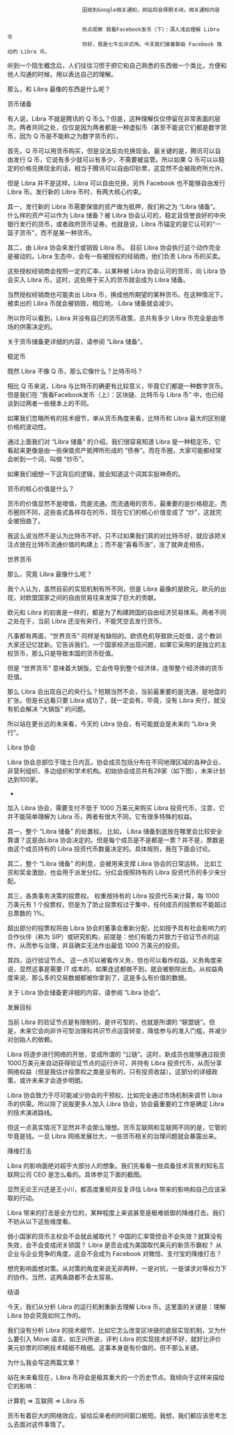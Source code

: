 
                            
                            因收到Google相关通知，网站将会择期关闭。相关通知内容
                            
                            
                            热点观察 我看Facebook发币（下）：深入浅出理解 Libra 币
                            你好，我是七牛云许式伟。今天我们接着聊由 Facebook 推动的 Libra 币。

听到一个陌生概念后，人们往往习惯于把它和自己熟悉的东西做一个类比，方便和他人沟通的时候，用以表达自己的理解。

那么，和 Libra 最像的东西是什么呢？

货币储备

有人说，Libra 不就是腾讯的 Q 币么？但是，这种理解仅仅停留在非常表面的层次。两者共同之处，仅仅是因为两者都是一种虚拟币（甚至不能说它们都是数字货币，因为 Q 币是不能称之为数字货币的）。

首先，Q 币可以用货币购买，但是没法反向兑换现金。最关键的是，腾讯可以自由发行 Q 币，它说有多少就可以有多少，不需要被监管。所以如果 Q 币可以以稳定的价格兑换现金的话，相当于腾讯可以自由印钞票，这显然不会被政府所允许。

但是 Libra 并不是这样。Libra 可以自由兑换，另外 Facebook 也不能够自由发行 Libra 币。发行新的 Libra 币时，有两大核心约束。

其一，发行新的 Libra 币需要保值的资产做为抵押，我们称之为 “Libra 储备”。 什么样的资产可以作为 Libra 储备？被 Libra 协会认可的，稳定且信誉良好的中央银行发行的货币，或者政府货币证券。也就是说，Libra 币锚定的是它认可的“一篮子货币”，而不是某一种货币。

其二，由 Libra 协会来发行或销毁 Libra 币。 目前 Libra 协会执行这个动作完全是被动的。Libra 生态中，会有一些被授权的经销商，他们负责 Libra 币的买卖。

这些授权经销商会按照一定的汇率，以某种被 Libra 协会认可的货币，向 Libra 协会买入 Libra 币。这时，这些用于买入的货币就会成为 Libra 储备。

当然授权经销商也可能卖出 Libra 币，换成他所期望的某种货币。在这种情况下，被卖出的 Libra 币就会被销毁，相应地， Libra 储备就会减少。

所以你可以看到，Libra 并没有自己的货币政策，总共有多少 Libra 币完全是由市场的供需决定的。

关于货币储备更详细的内容，请参阅 “Libra 储备”。

稳定币

既然 Libra 不像 Q 币，那么它像什么？比特币吗？

相比 Q 币来说，Libra 与比特币的确更有比较意义，毕竟它们都是一种数字货币。但是我们在 “我看Facebook发币（上）：区块链、比特币与 Libra 币” 中，也已经谈到过两者一些根本上的不同。

如果我们忽略所有的技术细节，单从货币角度来看，比特币和 Libra 最大的区别是价格的波动性。

通过上面我们对 “Libra 储备” 的介绍，我们很容易知道 Libra 是一种稳定币，它看起来更像是由一些保值资产抵押所形成的 “债券”。而在币圈，大家可能都经常会听到一个词，叫做 “炒币”。

如果我们细想一下这背后的逻辑，就会知道这个词其实挺神奇的。

货币的核心价值是什么？

货币的价值显然不是增值，而是流通。而流通用的货币，最重要的是价格稳定。而币圈则不同，这些各式各样存在的币，现在它们的核心价值变成了 “炒”，这就完全被扭曲了。

我这么说当然不是认为比特币不好。只不过如果我们真的对比特币好，就应该把关注点放在比特币流通价值的构建上；而不是“喜看币涨”，涨了就奔走相告。

世界货币

那么，究竟 Libra 最像什么呢？

我个人认为，虽然目前的实现机制有所不同，但是 Libra 最像的是欧元。欧元的出现，对欧盟国家之间的自由贸易往来发挥了巨大的贡献。

欧元和 Libra 的初衷是一样的，都是为了构建跨国的自由经济贸易体系。两者不同之处在于，当前 Libra 还没有央行，不能凭空去发行货币。

凡事都有两面，“世界货币” 同样是有缺陷的。欧债危机导致欧元贬值，这个教训大家还记忆犹新。它告诉我们，一个国家经济出现问题，如果它采用的是独立的主权货币，那么只是导致本国的货币贬值。

但是 “世界货币” 意味着大锅饭，它会传导到整个经济体，连带整个经济体的货币贬值。

那么 Libra 会出现自己的央行么？短期当然不会，当前最重要的是流通，是地盘的扩张。但是长远看只要 Libra 成功了，就一定会有。毕竟，没有 Libra 央行，就没有机会解决 “大锅饭” 的问题。

所以站在更长远的未来看，今天的 Libra 协会，有可能就会是未来的 “Libra 央行”。

Libra 协会

Libra 协会总部位于瑞士日内瓦，协会成员包括分布在不同地理区域的各种企业、非营利组织、多边组织和学术机构。初始协会成员共有28家（如下图），未来计划达到100家。

-
加入 Libra 协会，需要支付不低于 1000 万美元来购买 Libra 投资代币，注意，它并不能简单理解为 Libra 币，两者有很大不同，它有很多特殊的权益。

其一，整个 “Libra 储备” 的处置权。 比如， Libra 储备到底放在哪里会比较安全靠谱？这是由Libra 协会决定的。但是每个成员是不是都是一票？并不是，票数是由这个成员持有的 Libra 投资代币数量决定的。具体规则，我在下面会讨论。

其二，整个 “Libra 储备” 的利息，会被用来支撑 Libra 协会的日常运转。 比如工资和奖金激励，也会用于派发分红。分红会按照持有的 Libra 投资代币的多少来分配。

其三，各类事务决策的投票权。 权重按持有的 Libra 投资代币来计算，每 1000 万美元有 1 个投票权，但是为了防止投票权过于集中，任何成员的投票权不能超过总票数的 1%。

超出部分的投票权将由 Libra 协会的董事会重新分配，比如授予具有社会影响力的合作伙伴（称为 SIP）或研究机构，前提是：他们有能力并致力于验证节点的运作，从而参与治理，并且确实无法作出最低 1000 万美元的投资。

其四，运行验证节点。 这一点可以被看作义务，但也可以看作权益。义务角度来说，显然这事是需要 IT 成本的，如果连这都做不到，就会被剔除出去。从权益角度来说，那么多的交易数据都被你拿到了，这是多么有价值的数据。

关于 Libra 协会储备更详细的内容，请参阅 “Libra 协会”。

发展目标

当前 Libra 的验证节点是有限制的，是许可型的，也就是所谓的 “联盟链”。但是，未来它会向非许可型治理和共识节点运营转变，降低参与的准入门槛，并减少对创始人的依赖。

Libra 将逐步进行网络的开放，变成所谓的 “公链”。这时，新成员也能够通过投资 1000万美元来自动获得验证节点的运行许可，并持有 Libra 投资代币，从而分享网络权益（但是我估计投票权之类是没有的，只有投资收益）。这部分的详细政策，或许未来才会逐步明朗。

Libra 协会致力于尽可能减少协会的干预权。比如完全通过市场机制来调节 Libra 币的供需。所以除了说服更多人加入 Libra 协会，协会最重要的工作是确定 Libra 的技术演进路线。

但这一点真实情况下显然并不会那么理想。货币互联网和互联网不同的是，它管的毕竟是钱。一旦 Libra 网络发展壮大，一些货币相关的治理问题就会暴露出来。

降维打击

Libra 的影响面绝对超乎大部分人的想象。我们先看看一些具备技术背景的知名互联网公司 CEO 是怎么看的。具体参见下面的截图。



显然无论王兴还是王小川，都高度重视并反复评估 Libra 带来的影响和自己应该采取的行动。

Libra 带来的打击是全方位的，某种程度上来说甚至是极难抵御的降维打击。我们不妨从以下这些维度看。


弱小国家的货币主权会不会就此被取代？
中国的汇率管控会不会失效？就算没有失效，会不会变成闭关锁国？
Libra 是否会成为美国取代美元的新货币霸权？
从企业与企业竞争的角度，这会不会成为 Facebook 对微信、支付宝的降维打击？


想完影响面想对策。从对策的角度来说无非两种，一是对抗，一是谋求对等权力下的协作。当然，这两条路都不会太容易。

结语

今天，我们从分析 Libra 的运行机制重新去理解 Libra 币。这里面的关键是：理解 Libra 协会究竟如何工作的。

我们没有分析 Libra 的技术细节，比如它怎么改变区块链的底层实现机制，又为什么要引入 Move 语言。如王兴所说，评判 Libra 的实现技术好不好，就好比评价美元钞票的印刷技术精细不精细。这事本身是有价值的，但不那么关键。

为什么我会写这两篇文章？

站在未来看现在，Libra 币将会是极其重大的一个历史节点。我倾向于这样来描绘它的影响：


计算机 => 互联网 => Libra 币


货币有着巨大的网络效应，留给后来者的时间窗口极短。我想，我们都应该思考怎么去面对这件事情了。

                        
                        
                            